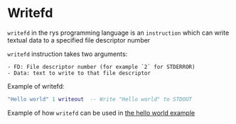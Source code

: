 # Writefd

`writefd` in the rys programming language is an `instruction`
which can write textual data to a specified file descriptor number

`writefd` instruction takes two arguments:

    - FD: File descriptor number (for example `2` for STDERROR)
    - Data: text to write to that file descriptor

Example of writefd:

```lua
"Hello world" 1 writeout  -- Write "Hello world" to STDOUT
```

Example of how `writefd` can be used in [the hello world example](/examples/hello_world.rys)
